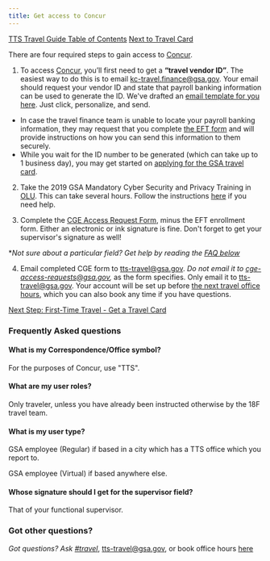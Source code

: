 ```yaml
---
title: Get access to Concur
---
```


[TTS Travel Guide Table of Contents]({{site.baseurl}}/travel-guide-table-of-contents)
[Next to Travel Card]({{site.baseurl}}/first-time-travel-travel-card)

There are four required steps to gain access to [Concur](http://travel.gsa.gov/).

1. To access [Concur](http://travel.gsa.gov/), you’ll first need to get a **“travel vendor ID”**. The easiest way to do this is to email [kc-travel.finance@gsa.gov](mailto:kc-travel.finance@gsa.gov). Your email should request your vendor ID and state that payroll banking information can be used to generate the ID.  We've drafted an [email template for you here](mailto:kc-travel.finance@gsa.gov?subject=Request%20for%20Travel%20Vendor%20ID&body=Hi.%20I%20will%20be%20traveling%20for%20work%20and%20will%20need%20a%20travel%20vendor%20ID.%20Can%20you%20please%20assign%20one%20to%20me?%20My%20payroll%20banking%20information%20can%20be%20used%20to%20generate%20this%20ID.). Just click, personalize, and send.
  * In case the travel finance team is unable to locate your payroll banking information, they may request that you complete [the EFT form](https://drive.google.com/a/gsa.gov/file/d/0B0Kck5dqF_Ebb0FFZ29RR0JmVVk/view?usp=sharing) and will provide instructions on how you can send this information to them securely.
  * While you wait for the ID number to be generated (which can take up to 1 business day), you may get started on [applying for the GSA travel card]({{site.baseurl}}/first-time-travel-travel-card).

2. Take the 2019 GSA Mandatory Cyber Security and Privacy Training in [OLU](https://gsaolu.gsa.gov). This can take several hours. Follow the instructions [here](https://handbook.18f.gov/olu/#help-with-olu) if you need help.

3. Complete the [CGE Access Request Form](https://drive.google.com/a/gsa.gov/file/d/0B0Kck5dqF_EbM3ZRaHRqRHFWSzA/view?usp=sharing), minus the EFT enrollment form. Either an electronic or ink signature is fine. Don't forget to get your supervisor's signature as well!

*_Not sure about a particular field? Get help by reading the_ [_FAQ below_](#frequently-asked-questions)

4. Email completed CGE form to [tts-travel@gsa.gov](mailto:tts-travel@gsa.gov). _Do not email it to cge-access-requests@gsa.gov,_ as the form specifies. Only email it to tts-travel@gsa.gov. Your account will be set up before [the next travel office hours](https://sites.google.com/a/gsa.gov/tts-office-hours/), which you can also book any time if you have questions.

[Next Step: First-Time Travel - Get a Travel Card]({{site.baseurl}}/first-time-travel-travel-card)

### Frequently Asked questions

#### What is my Correspondence/Office symbol?
For the purposes of Concur, use "TTS".

#### What are my user roles?
Only traveler, unless you have already been instructed otherwise by the 18F travel team.

#### What is my user type?
GSA employee (Regular) if based in a city which has a TTS office which you report to.

GSA employee (Virtual) if based anywhere else.

#### Whose signature should I get for the supervisor field?
That of your functional supervisor.

### Got other questions?

*Got questions? Ask [#travel](https://gsa-tts.slack.com/messages/travel)*, [tts-travel@gsa.gov](mailto:tts-travel@gsa.gov), or book office hours [here](https://sites.google.com/a/gsa.gov/tts-office-hours/)
